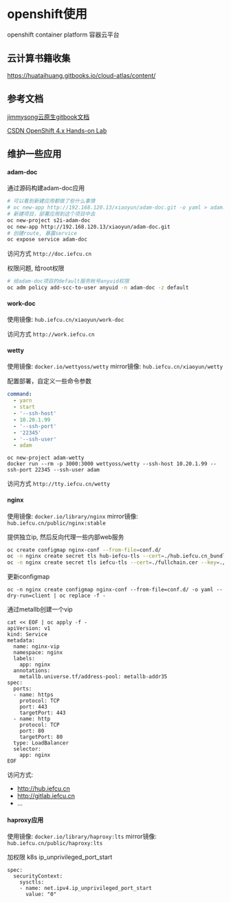 # openshift使用

openshift container platform
容器云平台

## 云计算书籍收集

https://huataihuang.gitbooks.io/cloud-atlas/content/

## 参考文档

[jimmysong云原生gitbook文档](https://jimmysong.io/kubernetes-handbook/practice/traefik-ingress-installation.html)

[CSDN OpenShift 4.x Hands-on Lab](https://blog.csdn.net/weixin_43902588/article/details/105060359)

## 维护一些应用

#### adam-doc

通过源码构建adam-doc应用
```bash
# 可以看到新建应用都做了些什么事情
# oc new-app http://192.168.120.13/xiaoyun/adam-doc.git -o yaml > adam.yaml
# 新建项目，部署应用到这个项目中去
oc new-project s2i-adam-doc
oc new-app http://192.168.120.13/xiaoyun/adam-doc.git
# 创建route, 暴露service
oc expose service adam-doc
```

访问方式 `http://doc.iefcu.cn`

权限问题, 给root权限
```bash
# 给adam-doc项目的default服务帐号anyuid权限
oc adm policy add-scc-to-user anyuid -n adam-doc -z default
```

#### work-doc

使用镜像: `hub.iefcu.cn/xiaoyun/work-doc`

访问方式 `http://work.iefcu.cn`

#### wetty

使用镜像: `docker.io/wettyoss/wetty`
mirror镜像: `hub.iefcu.cn/xiaoyun/wetty`

配置部署，自定义一些命令参数
```yaml
command:
  - yarn
  - start
  - '--ssh-host'
  - 10.20.1.99
  - '--ssh-port'
  - '22345'
  - '--ssh-user'
  - adam
```

```
oc new-project adam-wetty
docker run --rm -p 3000:3000 wettyoss/wetty --ssh-host 10.20.1.99 --ssh-port 22345 --ssh-user adam
```

访问方式 `http://tty.iefcu.cn/wetty`

#### nginx

使用镜像: `docker.io/library/nginx`
mirror镜像: `hub.iefcu.cn/public/nginx:stable`

提供独立ip, 然后反向代理一些内部web服务

```bash
oc create configmap nginx-conf --from-file=conf.d/
oc -n nginx create secret tls hub-iefcu-tls --cert=./hub.iefcu.cn_bundle.crt --key=./hub.iefcu.cn.key
oc -n nginx create secret tls iefcu-tls --cert=./fullchain.cer --key=./iefcu.cn.key
```

更新configmap
```
oc -n nginx create configmap nginx-conf --from-file=conf.d/ -o yaml --dry-run=client | oc replace -f -
```

通过metallb创建一个vip
```
cat << EOF | oc apply -f -
apiVersion: v1
kind: Service
metadata:
  name: nginx-vip
  namespace: nginx
  labels:
    app: nginx
  annotations:
    metallb.universe.tf/address-pool: metallb-addr35
spec:
  ports:
  - name: https
    protocol: TCP
    port: 443
    targetPort: 443
  - name: http
    protocol: TCP
    port: 80
    targetPort: 80
  type: LoadBalancer
  selector:
    app: nginx
EOF
```

访问方式:
* http://hub.iefcu.cn
* http://gitlab.iefcu.cn
* ...

#### haproxy应用

使用镜像: `docker.io/library/haproxy:lts`
mirror镜像: `hub.iefcu.cn/public/haproxy:lts`

加权限
k8s ip_unprivileged_port_start
```
spec:
  securityContext:
    sysctls:
    - name: net.ipv4.ip_unprivileged_port_start
      value: "0"
```
